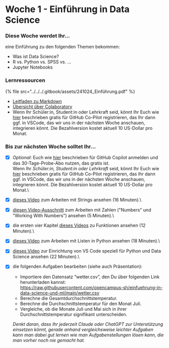 # Woche 1 - Einführung in Data Science

### Diese Woche werdet Ihr...

eine Einführung zu den folgenden Themen bekommen:

* Was ist Data Science?&#x20;
* R vs. Python vs. SPSS vs. ...
* Jupyter Notebooks

### Lernressourcen

{% file src="../../../.gitbook/assets/241024_Einführung.pdf" %}

* [Leitfaden zu Markdown](https://colab.research.google.com/notebooks/markdown_guide.ipynb)
* [Übersicht über Colaboratory](https://colab.research.google.com/notebooks/basic_features_overview.ipynb)
* Wenn Ihr Schüler:in, Student:in oder Lehrkraft seid, könnt Ihr Euch wie [hier](https://www.youtube.com/watch?v=Wan3wtjyQJs) beschrieben gratis für GitHub Co-Pilot registrieren, das Ihr dann ggf. in VSCode, das wir uns in der nächsten Woche anschauen, integrieren könnt. Die Bezahlversion kostet aktuell 10 US-Dollar pro Monat.

### Bis zur nächsten Woche solltet Ihr...

* [x] _Optional:_ Euch wie [hier](https://docs.github.com/en/copilot/quickstart#signing-up-for-github-copilot-for-your-personal-account) beschrieben für GitHub Copilot anmelden und das 30-Tage-Probe-Abo nutzen, das gratis ist.\
  Wenn Ihr _Schüler:in, Student:in oder Lehrkraft_ seid, könnt Ihr Euch wie [hier](https://www.youtube.com/watch?v=Wan3wtjyQJs) beschrieben gratis für GitHub Co-Pilot registrieren, das Ihr dann ggf. in VSCode, das wir uns in der nächsten Woche anschauen, integrieren könnt. Die Bezahlversion kostet aktuell 10 US-Dollar pro Monat.\

* [x] [dieses Video](https://www.youtube.com/watch?v=Ctqi5Y4X-jA\&list=PLTjRvDozrdlxj5wgH4qkvwSOdHLOCx10f\&index=11) zum Arbeiten mit Strings ansehen (16 Minuten).\

* [x] [diesen Video-Ausschnitt](https://www.youtube.com/watch?v=yE9v9rt6ziw\&list=PLTjRvDozrdlxj5wgH4qkvwSOdHLOCx10f\&index=3\&t=3073s) zum Arbeiten mit Zahlen ("Numbers" und "Working With Numbers") ansehen (5 Minuten).\

* [x] die ersten vier Kapitel [dieses Videos](https://www.youtube.com/watch?v=u-OmVr_fT4s\&list=PLTjRvDozrdlxj5wgH4qkvwSOdHLOCx10f\&index=8) zu Funktionen ansehen (12 Minuten).\

* [x] [dieses Video](https://www.youtube.com/watch?v=9OeznAkyQz4\&list=PLTjRvDozrdlxj5wgH4qkvwSOdHLOCx10f\&index=11) zum Arbeiten mit Listen in Python ansehen (18 Minuten).\

* [x] [dieses Video](https://youtu.be/zulGMYg0v6U) zur Einrichtung von VS Code speziell für Python und Data Science ansehen (22 Minuten).\

*   [x] die folgenden Aufgaben bearbeiten (siehe auch Präsentation):

    * Importiere den Datensatz “wetter.csv”, den Du über folgenden Link herunterladen kannst:\
      https://raw.githubusercontent.com/opencampus-sh/einfuehrung-in-data-science-und-ml/main/wetter.csv
    * Berechne die Gesamtdurchschnittstemperatur.
    * Berechne die Durchschnittstemperatur für den Monat Juli.
    * Vergleiche, ob die Monate Juli und Mai sich in ihrer Durchschnittstemperatur signifikant unterscheiden.

    _Denkt daran, dass Ihr jederzeit Claude oder ChatGPT zur Unterstützung einsetzen könnt, gerade anhand vergleichsweise leichter Aufgaben kann man dabei gut lernen wie man Aufgabenstellungen lösen kann, die man vorher noch nie gemacht hat._
